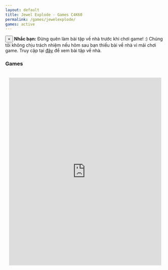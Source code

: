 ```yaml
---
layout: default
title: Jewel Explode - Games C4K60
permalink: /games/jewelexplode/
games: active
---
```

 <div class="alert alert-warning alert-dismissible fade show" id="warning-alert">
  <button type="button" class="close" data-dismiss="alert">&times;</button>
  <strong><i class="fas fa-info-circle"></i> Nhắc bạn:</strong> Đừng quên làm bài tập về nhà trước khi chơi game! :) Chúng tôi không chịu trách nhiệm nếu hôm sau bạn thiếu bài về nhà vì mải chơi game. Truy cập tại <a href="/baitap">đây</a> để xem bài tập về nhà.
</div>
<h3><i class="fas fa-gamepad"></i> Games</h3>
<br>
<center>
<iframe src="https://wanted5games.com/games/html5/jewel-explode-new-en-s-iga-cloud/index.html?pub=10" name="cloudgames-com" width="481" height="592" frameborder="0" scrolling="no"></iframe>
</center>